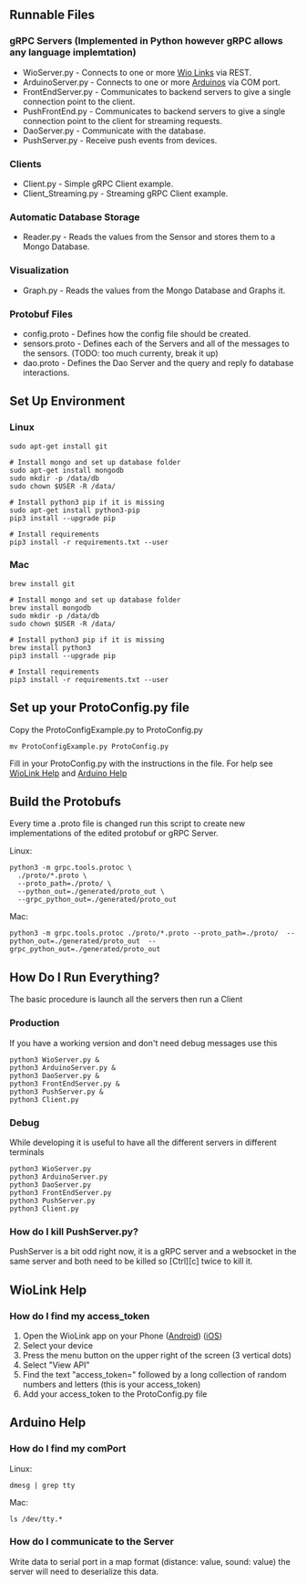 ## Runnable Files

### gRPC Servers (Implemented in Python however gRPC allows any language implemtation)
* WioServer.py - Connects to one or more [Wio Links](http://wiki.seeed.cc/Wio_Link/) via REST.
* ArduinoServer.py - Connects to one or more  [Arduinos](https://www.arduino.cc/en/Guide/Introduction) via COM port.
* FrontEndServer.py - Communicates to backend servers to give a single connection point to the client.
* PushFrontEnd.py - Communicates to backend servers to give a single connection point to the client for streaming requests.
* DaoServer.py - Communicate with the database.
* PushServer.py - Receive push events from devices.

### Clients
* Client.py - Simple gRPC Client example.
* Client_Streaming.py - Streaming gRPC Client example.

### Automatic Database Storage
* Reader.py - Reads the values from the Sensor and stores them to a Mongo Database.

### Visualization
* Graph.py - Reads the values from the Mongo Database and Graphs it.

### Protobuf Files
* config.proto - Defines how the config file should be created.  
* sensors.proto - Defines each of the Servers and all of the messages to the sensors. (TODO: too much currenty, break it up)
* dao.proto - Defines the Dao Server and the query and reply fo database interactions.

## Set Up Environment

### Linux
    sudo apt-get install git

    # Install mongo and set up database folder
    sudo apt-get install mongodb
    sudo mkdir -p /data/db
    sudo chown $USER -R /data/

    # Install python3 pip if it is missing
    sudo apt-get install python3-pip
    pip3 install --upgrade pip

    # Install requirements
    pip3 install -r requirements.txt --user

### Mac
    brew install git

    # Install mongo and set up database folder
    brew install mongodb
    sudo mkdir -p /data/db
    sudo chown $USER -R /data/

    # Install python3 pip if it is missing
    brew install python3
    pip3 install --upgrade pip

    # Install requirements
    pip3 install -r requirements.txt --user

## Set up your ProtoConfig.py file
Copy the ProtoConfigExample.py to ProtoConfig.py

    mv ProtoConfigExample.py ProtoConfig.py

Fill in your ProtoConfig.py with the instructions in the file. For help see [WioLink Help](https://github.com/sorahavok/gRpc-Hardware/edit/master/README.md#WioLink-Help) and [Arduino Help](https://github.com/sorahavok/gRpc-Hardware/edit/master/README.md#Arduino-Help)

## Build the Protobufs
Every time a .proto file is changed run this script to create new implementations of the edited protobuf or gRPC Server.

Linux:

    python3 -m grpc.tools.protoc \
      ./proto/*.proto \
      --proto_path=./proto/ \
      --python_out=./generated/proto_out \
      --grpc_python_out=./generated/proto_out

Mac:

    python3 -m grpc.tools.protoc ./proto/*.proto --proto_path=./proto/  --python_out=./generated/proto_out  --grpc_python_out=./generated/proto_out

## How Do I Run Everything?
The basic procedure is launch all the servers then run a Client

### Production
If you have a working version and don't need debug messages use this

    python3 WioServer.py &
    python3 ArduinoServer.py &
    python3 DaoServer.py &
    python3 FrontEndServer.py &
    python3 PushServer.py &
    python3 Client.py

### Debug
While developing it is useful to have all the different servers in different terminals

    python3 WioServer.py
    python3 ArduinoServer.py
    python3 DaoServer.py
    python3 FrontEndServer.py
    python3 PushServer.py
    python3 Client.py

### How do I kill PushServer.py?
PushServer is a bit odd right now, it is a gRPC server and a websocket in the same server and both need to be killed so [Ctrl][c] twice to kill it.

## WioLink Help

### How do I find my access_token
1. Open the WioLink app on your Phone ([Android](https://play.google.com/store/apps/details?id=cc.seeed.iot.ap&hl=en)) ([iOS](https://itunes.apple.com/us/app/wio-link/id1054893491?mt=8))
2. Select your device
3. Press the menu button on the upper right of the screen (3 vertical dots)
4. Select "View API"
5. Find the text "access_token=" followed by a long collection of random numbers and letters (this is your access_token)
6. Add your access_token to the ProtoConfig.py file

## Arduino Help

### How do I find my comPort
Linux:

    dmesg | grep tty

Mac:

    ls /dev/tty.*

### How do I communicate to the Server
Write data to serial port in a map format (distance: value, sound: value)
the server will need to deserialize this data.
